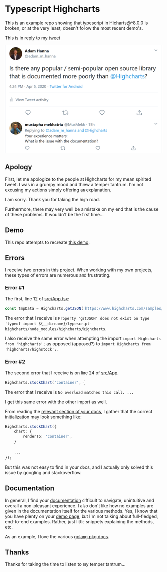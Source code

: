 # Typescript Highcharts

This is an example repo showing that typescript in Hicharts@^8.0.0 is broken, or at the very least, doesn't follow the most recent demo's.

This is in reply to my [tweet](https://twitter.com/adam_m_hanna/status/1246941906975756289)

![tweet](tweet.png)

## Apology

First, let me apologize to the people at Highcharts for my mean spirited tweet. I was in a grumpy mood and threw a temper tantrum. I'm not excusing my actions simply offering an explanation.

I am sorry. Thank you for taking the high road.

Furthermore, there may very well be a mistake on my end that is the cause of these problems. It wouldn't be the first time...

## Demo

This repo attempts to recreate [this demo](https://jsfiddle.net/gh/get/library/pure/highcharts/highcharts/tree/master/samples/stock/demo/basic-line/).

## Errors

I receive two errors in this project. When working with my own projects, these types of errors are numerous and frustrating.

### Error #1

The first, line 12 of [src/App.tsx](src/App.tsx): 

```typescript
const tmpData = Highcharts.getJSON('https://www.highcharts.com/samples/data/aapl-c.json');
```

The error that I receive is `Property 'getJSON' does not exist on type 'typeof import ${__dirname}/typescript-highcharts/node_modules/highcharts/highcharts`.

I also receive the same error when attempting the import `import Highcharts from 'highcharts';` as opposed (apposed?) to `import Highcharts from 'highcharts/highstock';`.

### Error #2

The second error that I receive is on line 24 of [src/App](src/App.tsx).

```typescript
Highcharts.stockChart('container', {
```

The error that I receive is `No overload matches this call. ...`

I get this same error with the other import as well.


From reading the [relevant section of your docs](https://api.highcharts.com/highcharts/chart.renderTo), I gather that the correct initialization may look something like:

```typescript
Highcharts.stockChart({
	chart: {
		renderTo: 'container',
	}

	...
});
```

But this was not easy to find in your docs, and I actually only solved this issue by googling and stackoverflow.

## Documentation

In general, I find your [documentation](https://api.highcharts.com/highcharts/) difficult to navigate, unintuitive and overall a non-pleasant experience. I also don't like how no examples are given in the documentation itself for the various methods. Yes, I know that you have plenty on your [demo page](https://www.highcharts.com/stock/demo/), but I'm not talking about full-fledged, end-to-end examples. Rather, just little snippets explaining the methods, etc.

As an example, I love the various [golang pkg docs](https://golang.org/pkg/crypto/).

## Thanks

Thanks for taking the time to listen to my temper tantrum...
